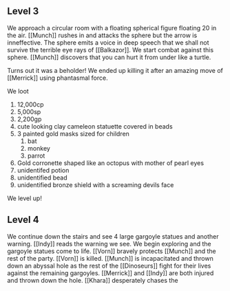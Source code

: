 ## Level 3

We approach a circular room with a floating spherical figure floating 20 in the air. [[Munch]] rushes in and attacks the sphere but the arrow is inneffective. The sphere emits a voice in deep speech that we shall not survive the terrible eye rays of [[Balkazor]]. We start combat against this sphere. [[Munch]] discovers that you can hurt it from under like a turtle.

Turns out it was a beholder! We ended up killing it after an amazing move of [[Merrick]] using phantasmal force.

We loot
1. 12,000cp
2. 5,000sp
3. 2,200gp
4. cute looking clay cameleon statuette covered in beads
5. 3 painted gold masks sized for children
	1. bat
	2. monkey
	3. parrot
6. Gold corronette shaped like an octopus with mother of pearl eyes
7. unidentifed potion
8. unidentified bead
9. unidentified bronze shield with a screaming devils face

We level up!

## Level 4

We continue down the stairs and see 4 large gargoyle statues and another warning. [[Indy]] reads the warning we see. We begin exploring and the gargoyle statues come to life. [[Vorn]] bravely protects [[Munch]] and the rest of the party. [[Vorn]] is killed. [[Munch]] is incapacitated and thrown down an abyssal hole as the rest of the [[Dinoseurs]] fight for their lives against the remaining gargoyles. [[Merrick]] and [[Indy]] are both injured and thrown down the hole. [[Khara]] desperately chases the 